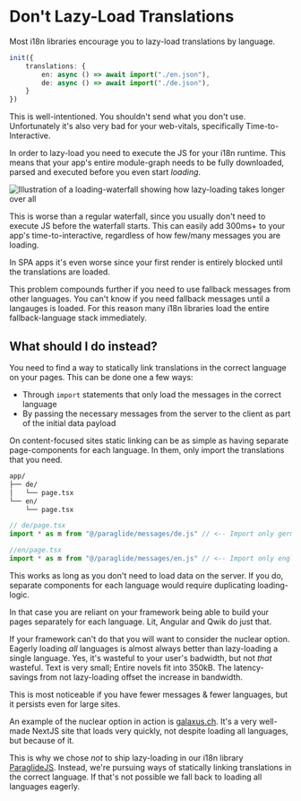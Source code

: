 # Don't Lazy-Load Translations

Most i18n libraries encourage you to lazy-load translations by language. 

```ts
init({
    translations: {
        en: async () => await import("./en.json"),
        de: async () => await import("./de.json"),
    }
})
```

This is well-intentioned. You shouldn't send what you don't use. Unfortunately it's also very bad for your web-vitals, specifically Time-to-Interactive. 

In order to lazy-load you need to execute the JS for your i18n runtime. This means that your app's entire module-graph needs to be fully downloaded, parsed and executed before you even start _loading_.

![Illustration of a loading-waterfall showing how lazy-loading takes longer over all](https://cdn.jsdelivr.net/gh/opral/monorepo@latest/inlang/guides/dont-lazy-load/assets/waterfall.png)

This is worse than a regular waterfall, since you usually don't need to execute JS before the waterfall starts. This can easily add 300ms+ to your app's time-to-interactive, regardless of how few/many messages you are loading.

In SPA apps it's even worse since your first render is entirely blocked until the translations are loaded.

This problem compounds further if you need to use fallback messages from other languages. You can't know if you need fallback messages until a langauges is loaded. For this reason many i18n libraries load the entire fallback-language stack immediately. 

## What should I do instead?

You need to find a way to statically link translations in the correct language on your pages.
This can be done one a few ways:
- Through `import` statements that only load the messages in the correct language
- By passing the necessary messages from the server to the client as part of the initial data payload

On content-focused sites static linking can be as simple as having separate page-components for each language. In them, only import the translations that you need. 

```txt
app/
├── de/
│   └── page.tsx
└── en/
    └── page.tsx
```

```ts
// de/page.tsx
import * as m from "@/paraglide/messages/de.js" // <-- Import only german messages

//en/page.tsx
import * as m from "@/paraglide/messages/en.js" // <-- Import only english messages
```

This works as long as you don't need to load data on the server. If you do, separate components for each language would require duplicating loading-logic.

In that case you are reliant on your framework being able to build your pages separately for each language. Lit, Angular and Qwik do just that. 

If your framework can't do that you will want to consider the nuclear option. Eagerly loading _all_ languages is almost always better than lazy-loading a single language. Yes, it's wasteful to your user's badwidth, but not _that_ wasteful. Text is very small; Entire novels fit into 350kB. The latency-savings from not lazy-loading offset the increase in bandwidth. 

This is most noticeable if you have fewer messages & fewer languages, but it persists even for large sites.

An example of the nuclear option in action is [galaxus.ch](https://www.galaxus.ch/). It's a very well-made NextJS site that loads very quickly, not despite loading all languages, but because of it.

This is why we chose _not_ to ship lazy-loading in our i18n library [ParaglideJS](/m/gerre34r/library-inlang-paraglideJs). Instead, we're pursuing ways of statically linking translations in the correct language. If that's not possible we fall back to loading all languages eagerly. 